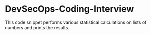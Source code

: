 # DevSecOps-Coding-Interview
This code snippet performs various statistical calculations on lists of numbers and prints the results. 
